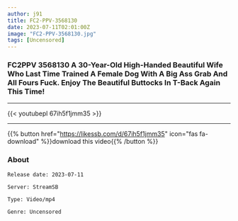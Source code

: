 ```yaml
---
author: j91
title: FC2-PPV-3568130
date: 2023-07-11T02:01:00Z
image: "FC2-PPV-3568130.jpg"
tags: [Uncensored]
---
```


### FC2PPV 3568130 A 30-Year-Old High-Handed Beautiful Wife Who Last Time Trained A Female Dog With A Big Ass Grab And All Fours Fuck. Enjoy The Beautiful Buttocks In T-Back Again This Time!
___

{{< youtubepl 67ih5f1jmm35 >}}
___

{{% button href="https://likessb.com/d/67ih5f1jmm35" icon="fas fa-download" %}}download this video{{% /button %}}
### About

`Release date: 2023-07-11`

`Server: StreamSB`

`Type: Video/mp4`

`Genre:	Uncensored`